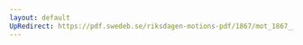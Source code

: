 ```yaml
---
layout: default
UpRedirect: https://pdf.swedeb.se/riksdagen-motions-pdf/1867/mot_1867__fk__00021/mot_1867__fk__00021_002.pdf
---
```

